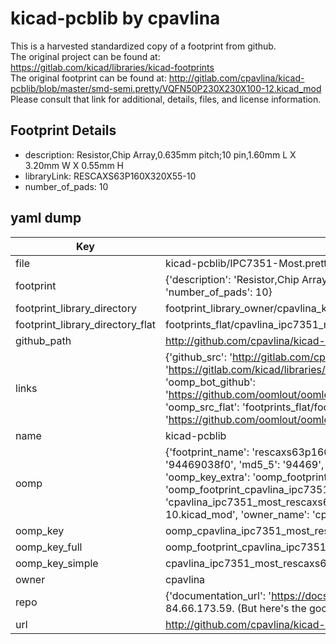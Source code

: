 # kicad-pcblib by cpavlina  
This is a harvested standardized copy of a footprint from github.  
The original project can be found at:  
https://gitlab.com/kicad/libraries/kicad-footprints  
The original footprint can be found at:
http://gitlab.com/cpavlina/kicad-pcblib/blob/master/smd-semi.pretty/VQFN50P230X230X100-12.kicad_mod
Please consult that link for additional, details, files, and license information.  
## Footprint Details
* description: Resistor,Chip Array,0.635mm pitch;10 pin,1.60mm L X 3.20mm W X 0.55mm H  
* libraryLink: RESCAXS63P160X320X55-10  
* number_of_pads: 10  
## yaml dump  
| Key | Value |  
| --- | --- |  
| file | kicad-pcblib/IPC7351-Most.pretty/RESCAXS63P160X320X55-10.kicad_mod |  
| footprint | {'description': 'Resistor,Chip Array,0.635mm pitch;10 pin,1.60mm L X 3.20mm W X 0.55mm H', 'libraryLink': 'RESCAXS63P160X320X55-10', 'number_of_pads': 10} |  
| footprint_library_directory | footprint_library_owner/cpavlina_kicad-pcblib |  
| footprint_library_directory_flat | footprints_flat/cpavlina_ipc7351_most_rescaxs63p160x320x55_10/working |  
| github_path | http://github.com/cpavlina/kicad-pcblib/blob/master/IPC7351-Most.pretty/RESCAXS63P160X320X55-10.kicad_mod |  
| links | {'github_src': 'http://gitlab.com/cpavlina/kicad-pcblib/blob/master/smd-semi.pretty/VQFN50P230X230X100-12.kicad_mod', 'github_src_repo': 'https://gitlab.com/kicad/libraries/kicad-footprints', 'oomp_bot': 'footprints/cpavlina_ipc7351_most_rescaxs63p160x320x55_10/working', 'oomp_bot_github': 'https://github.com/oomlout/oomlout_oomp_footprint_bot/tree/main/footprints/cpavlina_ipc7351_most_rescaxs63p160x320x55_10/working', 'oomp_src_flat': 'footprints_flat/footprints_flat/cpavlina_ipc7351_most_rescaxs63p160x320x55_10/working', 'oomp_src_flat_github': 'https://github.com/oomlout/oomlout_oomp_footprint_src/tree/main/footprints_flat/cpavlina_ipc7351_most_rescaxs63p160x320x55_10/working'} |  
| name | kicad-pcblib |  
| oomp | {'footprint_name': 'rescaxs63p160x320x55_10', 'library_name': 'ipc7351_most', 'md5': '94469038f03e88d2a81b7dd4d0d5436c', 'md5_10': '94469038f0', 'md5_5': '94469', 'md5_6': '944690', 'oomp_key': 'oomp_cpavlina_ipc7351_most_rescaxs63p160x320x55_10', 'oomp_key_extra': 'oomp_footprint_cpavlina_ipc7351_most_rescaxs63p160x320x55_10', 'oomp_key_full': 'oomp_footprint_cpavlina_ipc7351_most_rescaxs63p160x320x55_10_944690', 'oomp_key_simple': 'cpavlina_ipc7351_most_rescaxs63p160x320x55_10', 'original_filename': 'kicad-pcblib/IPC7351-Most.pretty/RESCAXS63P160X320X55-10.kicad_mod', 'owner_name': 'cpavlina'} |  
| oomp_key | oomp_cpavlina_ipc7351_most_rescaxs63p160x320x55_10 |  
| oomp_key_full | oomp_footprint_cpavlina_ipc7351_most_rescaxs63p160x320x55_10 |  
| oomp_key_simple | cpavlina_ipc7351_most_rescaxs63p160x320x55_10 |  
| owner | cpavlina |  
| repo | {'documentation_url': 'https://docs.github.com/rest/overview/resources-in-the-rest-api#rate-limiting', 'message': "API rate limit exceeded for 84.66.173.59. (But here's the good news: Authenticated requests get a higher rate limit. Check out the documentation for more details.)"} |  
| url | http://github.com/cpavlina/kicad-pcblib |  

